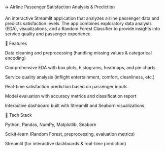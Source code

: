✈️ Airline Passenger Satisfaction Analysis & Prediction

An interactive Streamlit application that analyzes airline passenger data and predicts satisfaction levels. The app combines exploratory data analysis (EDA), visualizations, and a Random Forest Classifier to provide insights into service quality and passenger experience.

🔹 Features

Data cleaning and preprocessing (handling missing values & categorical encoding)

Comprehensive EDA with box plots, histograms, heatmaps, and pie charts

Service quality analysis (inflight entertainment, comfort, cleanliness, etc.)

Real-time satisfaction prediction based on passenger inputs

Model evaluation with accuracy metrics and classification report

Interactive dashboard built with Streamlit and Seaborn visualizations

🔹 Tech Stack

Python, Pandas, NumPy, Matplotlib, Seaborn

Scikit-learn (Random Forest, preprocessing, evaluation metrics)

Streamlit (for interactive dashboards & real-time prediction)

